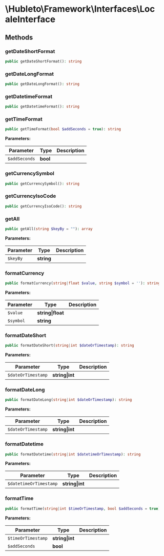 
# \Hubleto\Framework\Interfaces\LocaleInterface

## Methods

### getDateShortFormat

```php
public getDateShortFormat(): string
```


### getDateLongFormat

```php
public getDateLongFormat(): string
```


### getDatetimeFormat

```php
public getDatetimeFormat(): string
```


### getTimeFormat

```php
public getTimeFormat(bool $addSeconds = true): string
```

**Parameters:**

| Parameter     | Type     | Description |
|---------------|----------|-------------|
| `$addSeconds` | **bool** |             |


### getCurrencySymbol

```php
public getCurrencySymbol(): string
```


### getCurrencyIsoCode

```php
public getCurrencyIsoCode(): string
```


### getAll

```php
public getAll(string $keyBy = ""): array
```

**Parameters:**

| Parameter | Type       | Description |
|-----------|------------|-------------|
| `$keyBy`  | **string** |             |


### formatCurrency

```php
public formatCurrency(string|float $value, string $symbol = ''): string
```

**Parameters:**

| Parameter | Type              | Description |
|-----------|-------------------|-------------|
| `$value`  | **string\|float** |             |
| `$symbol` | **string**        |             |


### formatDateShort

```php
public formatDateShort(string|int $dateOrTimestamp): string
```

**Parameters:**

| Parameter          | Type            | Description |
|--------------------|-----------------|-------------|
| `$dateOrTimestamp` | **string\|int** |             |


### formatDateLong

```php
public formatDateLong(string|int $dateOrTimestamp): string
```

**Parameters:**

| Parameter          | Type            | Description |
|--------------------|-----------------|-------------|
| `$dateOrTimestamp` | **string\|int** |             |


### formatDatetime

```php
public formatDatetime(string|int $datetimeOrTimestamp): string
```

**Parameters:**

| Parameter              | Type            | Description |
|------------------------|-----------------|-------------|
| `$datetimeOrTimestamp` | **string\|int** |             |


### formatTime

```php
public formatTime(string|int $timeOrTimestamp, bool $addSeconds = true): string
```

**Parameters:**

| Parameter          | Type            | Description |
|--------------------|-----------------|-------------|
| `$timeOrTimestamp` | **string\|int** |             |
| `$addSeconds`      | **bool**        |             |

